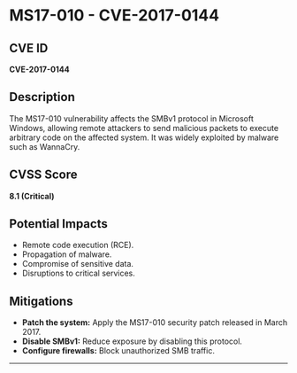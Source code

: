 # MS17-010 - CVE-2017-0144

## CVE ID
**CVE-2017-0144**

## Description
The MS17-010 vulnerability affects the SMBv1 protocol in Microsoft Windows, allowing remote attackers to send malicious packets to execute arbitrary code on the affected system. It was widely exploited by malware such as WannaCry.

## CVSS Score
**8.1 (Critical)**

## Potential Impacts
- Remote code execution (RCE).
- Propagation of malware.
- Compromise of sensitive data.
- Disruptions to critical services.

## Mitigations
- **Patch the system:** Apply the MS17-010 security patch released in March 2017.
- **Disable SMBv1:** Reduce exposure by disabling this protocol.
- **Configure firewalls:** Block unauthorized SMB traffic.

---